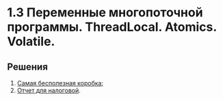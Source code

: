 # 1.3 Переменные многопоточной программы. ThreadLocal. Atomics. Volatile.

## Решения

1. [Самая бесполезная коробка](/task1/src);	
2. [Отчет для налоговой](/task2/src).

